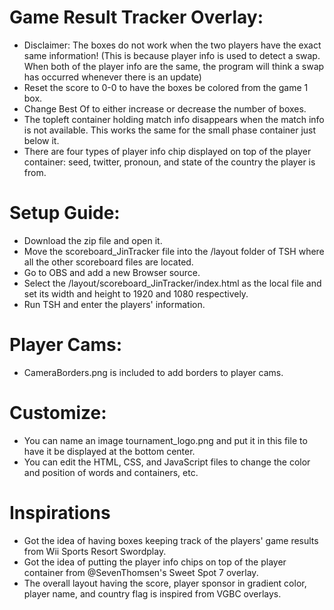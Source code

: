 # Game Result Tracker Overlay:
- Disclaimer:
The boxes do not work when the two players have the exact same information! (This is because player info is used to detect a swap. When both of the player info are the same, the program will think a swap has occurred whenever there is an update)
- Reset the score to 0-0 to have the boxes be colored from the game 1 box.
- Change Best Of to either increase or decrease the number of boxes.
- The topleft container holding match info disappears when the match info is not available. This works the same for the small phase container just below it.
- There are four types of player info chip displayed on top of the player container: seed, twitter, pronoun, and state of the country the player is from.

# Setup Guide:
- Download the zip file and open it.
- Move the scoreboard_JinTracker file into the /layout folder of TSH where all the other scoreboard files are located.
- Go to OBS and add a new Browser source.
- Select the /layout/scoreboard_JinTracker/index.html as the local file and set its width and height to 1920 and 1080 respectively.
- Run TSH and enter the players' information.
  
# Player Cams:
- CameraBorders.png is included to add borders to player cams.

# Customize:
- You can name an image tournament_logo.png and put it in this file to have it be displayed at the bottom center.
- You can edit the HTML, CSS, and JavaScript files to change the color and position of words and containers, etc.

# Inspirations
- Got the idea of having boxes keeping track of the players' game results from Wii Sports Resort Swordplay.
- Got the idea of putting the player info chips on top of the player container from @SevenThomsen's Sweet Spot 7 overlay.
- The overall layout having the score, player sponsor in gradient color, player name, and country flag is inspired from VGBC overlays.

